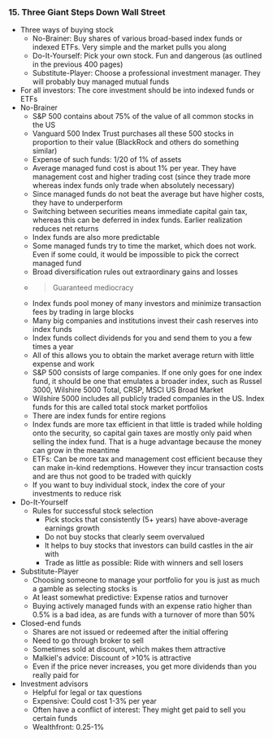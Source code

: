 ### 15. Three Giant Steps Down Wall Street

* Three ways of buying stock
    * No-Brainer: Buy shares of various broad-based index funds or indexed ETFs. Very simple and the market pulls you along
    * Do-It-Yourself: Pick your own stock. Fun and dangerous (as outlined in the previous 400 pages)
    * Substitute-Player: Choose a professional investment manager. They will probably buy managed mutual funds
* For all investors: The core investment should be into indexed funds or ETFs
* No-Brainer
    * S&P 500 contains about 75% of the value of all common stocks in the US
    * Vanguard 500 Index Trust purchases all these 500 stocks in proportion to their value (BlackRock and others do something similar)
    * Expense of such funds: 1/20 of 1% of assets
    * Average managed fund cost is about 1% per year. They have management cost and higher trading cost (since they trade more whereas index funds only trade when absolutely necessary)
    * Since managed funds do not beat the average but have higher costs, they have to underperform
    * Switching between securities means immediate capital gain tax, whereas this can be deferred in index funds. Earlier realization reduces net returns
    * Index funds are also more predictable
    * Some managed funds try to time the market, which does not work. Even if some could, it would be impossible to pick the correct managed fund
    * Broad diversification rules out extraordinary gains and losses
    * > Guaranteed mediocracy
    * Index funds pool money of many investors and minimize transaction fees by trading in large blocks
    * Many big companies and institutions invest their cash reserves into index funds
    * Index funds collect dividends for you and send them to you a few times a year
    * All of this allows you to obtain the market average return with little expense and work
    * S&P 500 consists of large companies. If one only goes for one index fund, it should be one that emulates a broader index, such as Russel 3000, Wilshire 5000 Total, CRSP,  MSCI US Broad Market
    * Wilshire 5000 includes all publicly traded companies in the US. Index funds for this are called total stock market portfolios
    * There are index funds for entire regions
    * Index funds are more tax efficient in that little is traded while holding onto the security, so capital gain taxes are mostly only paid when selling the index fund. That is a huge advantage because the money can grow in the meantime
    * ETFs: Can be more tax and management cost efficient because they can make in-kind redemptions. However they incur transaction costs and are thus not good to be traded with quickly
    * If you want to buy individual stock, index the core of your investments to reduce risk
* Do-It-Yourself
    * Rules for successful stock selection
        * Pick stocks that consistently (5+ years) have above-average earnings growth
        * Do not buy stocks that clearly seem overvalued
        * It helps to buy stocks that investors can build castles in the air with
        * Trade as little as possible: Ride with winners and sell losers
* Substitute-Player
    * Choosing someone to manage your portfolio for you is just as much a gamble as selecting stocks is
    * At least somewhat predictive: Expense ratios and turnover
    * Buying actively managed funds with an expense ratio higher than 0.5% is a bad idea, as are funds with a turnover of more than 50%
* Closed-end funds
    * Shares are not issued or redeemed after the initial offering
    * Need to go through broker to sell
    * Sometimes sold at discount, which makes them attractive
    * Malkiel's advice: Discount of >10% is attractive
    * Even if the price never increases, you get more dividends than you really paid for
* Investment advisors
    * Helpful for legal or tax questions
    * Expensive: Could cost 1-3% per year
    * Often have a conflict of interest: They might get paid to sell you certain funds
    * Wealthfront: 0.25-1%
